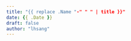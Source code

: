 ```yaml
---
title: "{{ replace .Name "-" " " | title }}"
date: {{ .Date }}
draft: false
author: "lhsang"
---
```


